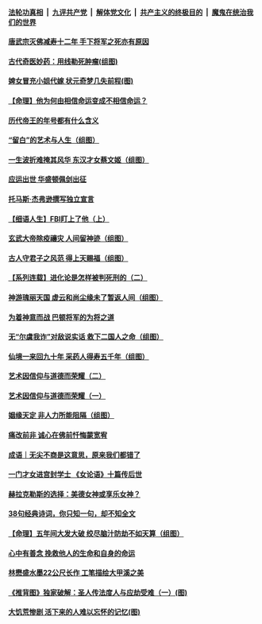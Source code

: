 ####  [法轮功真相](../../../../basic/blob/master/README.md?t=05041001) &nbsp;|&nbsp; [九评共产党](../../../../9ping.md/blob/master/README.md?t=05041001) &nbsp;|&nbsp; [解体党文化](../../../../jtdwh.md/blob/master/README.md?t=05041001)  &nbsp;|&nbsp; [共产主义的终极目的](../../../../gczydzjmd.md/blob/master/README.md?t=05041001) &nbsp;|&nbsp; [魔鬼在统治我们的世界](../../../../mgztzwmdsj.md/blob/master/README.md?t=05041001) 

#### [唐武宗灭佛减寿十二年 手下将军之死亦有原因](../pages/prog647/a102838013.md?t=05041001) 

#### [古代奇医妙药：用线勒死肿瘤(组图)](../pages/prog647/a102838003.md?t=05041001) 

#### [婢女冒充小姐代嫁 状元奇梦几失前程(图)](../pages/prog647/a102837994.md?t=05041001) 

#### [【命理】他为何由相信命运变成不相信命运？](../pages/prog647/a102837792.md?t=05041001) 

#### [历代帝王的年号都有什么含义](../pages/prog647/a102837011.md?t=05041001) 

#### [“留白”的艺术与人生（组图）](../pages/prog647/a102836822.md?t=05041001) 

#### [一生波折难掩其风华 东汉才女蔡文姬（组图）](../pages/prog647/a102836806.md?t=05041001) 

#### [应运出世  华盛顿佩剑出征](../pages/prog647/a102836800.md?t=05041001) 

#### [托马斯·杰弗逊撰写独立宣言](../pages/prog647/a102836790.md?t=05041001) 

#### [【细语人生】FBI盯上了他（上）](../pages/prog647/a102836754.md?t=05041001) 

#### [玄武大帝除疫禳灾 人间留神迹（组图）](../pages/prog647/a102836177.md?t=05041001) 

#### [古人守君子之风范 得上天赐福（组图）](../pages/prog647/a102836170.md?t=05041001) 

#### [【系列连载】进化论是怎样被判死刑的（二）](../pages/prog647/a102835386.md?t=05041001) 

#### [神游瑰丽天国 虚云和尚尘缘未了暂返人间（组图）](../pages/prog647/a102835367.md?t=05041001) 

#### [为着神意而战 巴顿将军的为将之道](../pages/prog647/a102835130.md?t=05041001) 

#### [无“尔虞我诈”对敌说实话 救下二国人之命（组图）](../pages/prog647/a102834540.md?t=05041001) 

#### [仙境一来回九十年 采药人得寿五千年（组图）](../pages/prog647/a102834533.md?t=05041001) 

#### [艺术因信仰与道德而荣耀（二）](../pages/prog647/a102833659.md?t=05041001) 

#### [艺术因信仰与道德而荣耀（一）](../pages/prog647/a102833654.md?t=05041001) 

#### [姻缘天定 非人力所能阻隔（组图）](../pages/prog647/a102832719.md?t=05041001) 

#### [痛改前非 诚心在佛前忏悔蒙宽宥](../pages/prog647/a102832705.md?t=05041001) 

#### [成语｜无尖不商是这意思，原来我们都错了](../pages/prog647/a102832292.md?t=05041001) 

#### [一门才女进宫封学士 《女论语》十篇传后世](../pages/prog647/a102832196.md?t=05041001) 

#### [赫拉克勒斯的选择：美德女神或享乐女神？](../pages/prog647/a102832074.md?t=05041001) 

#### [38句经典诗词，你只知一句，却不知全文](../pages/prog647/a102831453.md?t=05041001) 

#### [【命理】五年间大发大破 绞尽脑汁防劫不如天算（组图）](../pages/prog647/a102831457.md?t=05041001) 

#### [心中有善念 挽救他人的生命和自身的命运](../pages/prog647/a102831452.md?t=05041001) 

#### [林懋盛水墨22公尺长作 工笔描绘大甲溪之美](../pages/prog647/a102830809.md?t=05041001) 

#### [《推背图》独家破解：圣人传法度人与应劫受难（一）(图)](../pages/prog647/a102830516.md?t=05041001) 

#### [大饥荒惨剧 活下来的人难以忘怀的记忆(图)](../pages/prog647/a102830500.md?t=05041001) 

